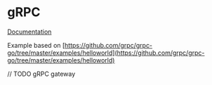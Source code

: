 # gRPC

[Documentation](https://www.grpc.io/docs/languages/go/)

Example based on [https://github.com/grpc/grpc-go/tree/master/examples/helloworld](https://github.com/grpc/grpc-go/tree/master/examples/helloworld)

// TODO gRPC gateway
